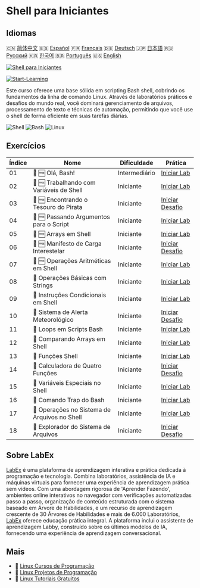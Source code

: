 # Shell para Iniciantes

## Idiomas

🇨🇳 [简体中文](README_zh.md) 🇪🇸 [Español](README_es.md) 🇫🇷 [Français](README_fr.md) 🇩🇪 [Deutsch](README_de.md) 🇯🇵 [日本語](README_ja.md) 🇷🇺 [Русский](README_ru.md) 🇰🇷 [한국어](README_ko.md) 🇧🇷 [Português](README_pt.md) 🇺🇸 [English](README.md) 

[![Shell para Iniciantes](https://cover-creator.labex.io/shell-for-beginners.png?lang=pt)](https://labex.io/pt/courses/shell-for-beginners)

[![Start-Learning](https://img.shields.io/badge/Start-Learning-whitesmoke?style=for-the-badge)](https://labex.io/pt/courses/shell-for-beginners)

Este curso oferece uma base sólida em scripting Bash shell, cobrindo os fundamentos da linha de comando Linux. Através de laboratórios práticos e desafios do mundo real, você dominará gerenciamento de arquivos, processamento de texto e técnicas de automação, permitindo que você use o shell de forma eficiente em suas tarefas diárias.

![Shell](https://img.shields.io/badge/Shell-whitesmoke?style=for-the-badge&logo=shell)
![Bash](https://img.shields.io/badge/Bash-whitesmoke?style=for-the-badge&logo=bash)
![Linux](https://img.shields.io/badge/Linux-whitesmoke?style=for-the-badge&logo=linux)


## Exercícios

|   Índice | Nome                                          | Dificuldade   | Prática                                                                                                                                      |
|----------|-----------------------------------------------|---------------|----------------------------------------------------------------------------------------------------------------------------------------------|
|       01 | 🧩 🆓 Olá, Bash!                              | Intermediário | <a target='_blank' href='https://labex.io/pt/labs/linux-hello-bash-388809?course=shell-for-beginners'>Iniciar Lab</a>                        |
|       02 | 🧩 🆓 Trabalhando com Variáveis de Shell      | Iniciante     | <a target='_blank' href='https://labex.io/pt/labs/shell-working-with-shell-variables-388810?course=shell-for-beginners'>Iniciar Lab</a>      |
|       03 | 🎯 🆓 Encontrando o Tesouro do Pirata         | Iniciante     | <a target='_blank' href='https://labex.io/pt/labs/shell-finding-the-pirate-s-treasure-388807?course=shell-for-beginners'>Iniciar Desafio</a> |
|       04 | 🧩 🆓 Passando Argumentos para o Script       | Iniciante     | <a target='_blank' href='https://labex.io/pt/labs/shell-passing-arguments-to-the-script-388811?course=shell-for-beginners'>Iniciar Lab</a>   |
|       05 | 🧩 🆓 Arrays em Shell                         | Iniciante     | <a target='_blank' href='https://labex.io/pt/labs/shell-shell-arrays-388812?course=shell-for-beginners'>Iniciar Lab</a>                      |
|       06 | 🎯 🆓 Manifesto de Carga Interestelar         | Iniciante     | <a target='_blank' href='https://labex.io/pt/labs/shell-interstellar-cargo-manifest-388869?course=shell-for-beginners'>Iniciar Desafio</a>   |
|       07 | 🧩 🆓 Operações Aritméticas em Shell          | Iniciante     | <a target='_blank' href='https://labex.io/pt/labs/shell-arithmetic-operations-in-shell-388813?course=shell-for-beginners'>Iniciar Lab</a>    |
|       08 | 🧩  Operações Básicas com Strings             | Iniciante     | <a target='_blank' href='https://labex.io/pt/labs/shell-basic-string-operations-388814?course=shell-for-beginners'>Iniciar Lab</a>           |
|       09 | 🧩  Instruções Condicionais em Shell          | Iniciante     | <a target='_blank' href='https://labex.io/pt/labs/linux-conditional-statements-in-shell-388815?course=shell-for-beginners'>Iniciar Lab</a>   |
|       10 | 🎯  Sistema de Alerta Meteorológico           | Iniciante     | <a target='_blank' href='https://labex.io/pt/labs/shell-weather-advisory-system-388885?course=shell-for-beginners'>Iniciar Desafio</a>       |
|       11 | 🧩  Loops em Scripts Bash                     | Iniciante     | <a target='_blank' href='https://labex.io/pt/labs/shell-bash-scripting-loops-388816?course=shell-for-beginners'>Iniciar Lab</a>              |
|       12 | 🧩  Comparando Arrays em Shell                | Iniciante     | <a target='_blank' href='https://labex.io/pt/labs/shell-comparing-arrays-in-shell-388817?course=shell-for-beginners'>Iniciar Lab</a>         |
|       13 | 🧩  Funções Shell                             | Iniciante     | <a target='_blank' href='https://labex.io/pt/labs/shell-shell-functions-388818?course=shell-for-beginners'>Iniciar Lab</a>                   |
|       14 | 🎯  Calculadora de Quatro Funções             | Iniciante     | <a target='_blank' href='https://labex.io/pt/labs/shell-four-function-calculator-388893?course=shell-for-beginners'>Iniciar Desafio</a>      |
|       15 | 🧩  Variáveis Especiais no Shell              | Iniciante     | <a target='_blank' href='https://labex.io/pt/labs/shell-special-variables-in-shell-388819?course=shell-for-beginners'>Iniciar Lab</a>        |
|       16 | 🧩  Comando Trap do Bash                      | Iniciante     | <a target='_blank' href='https://labex.io/pt/labs/linux-bash-trap-command-388820?course=shell-for-beginners'>Iniciar Lab</a>                 |
|       17 | 🧩  Operações no Sistema de Arquivos no Shell | Iniciante     | <a target='_blank' href='https://labex.io/pt/labs/shell-file-system-operations-in-shell-388821?course=shell-for-beginners'>Iniciar Lab</a>   |
|       18 | 🎯  Explorador do Sistema de Arquivos         | Iniciante     | <a target='_blank' href='https://labex.io/pt/labs/shell-file-system-explorer-388898?course=shell-for-beginners'>Iniciar Desafio</a>          |

## Sobre LabEx

[LabEx](https://labex.io) é uma plataforma de aprendizagem interativa e prática dedicada à programação e tecnologia. Combina laboratórios, assistência de IA e máquinas virtuais para fornecer uma experiência de aprendizagem prática sem vídeos. Com uma abordagem rigorosa de 'Aprender Fazendo', ambientes online interativos no navegador com verificações automatizadas passo a passo, organização de conteúdo estruturada com o sistema baseado em Árvore de Habilidades, e um recurso de aprendizagem crescente de 30 Árvores de Habilidades e mais de 6.000 Laboratórios, [LabEx](https://labex.io) oferece educação prática integral. A plataforma inclui o assistente de aprendizagem Labby, construído sobre os últimos modelos de IA, fornecendo uma experiência de aprendizagem conversacional.

## Mais

- 🔗 [Linux Cursos de Programação](https://github.com/labex-labs/awesome-programming-courses)
- 🔗 [Linux Projetos de Programação](https://github.com/labex-labs/awesome-programming-projects)
- 🔗 [Linux Tutoriais Gratuitos](https://github.com/labex-labs/linux-free-tutorials)

